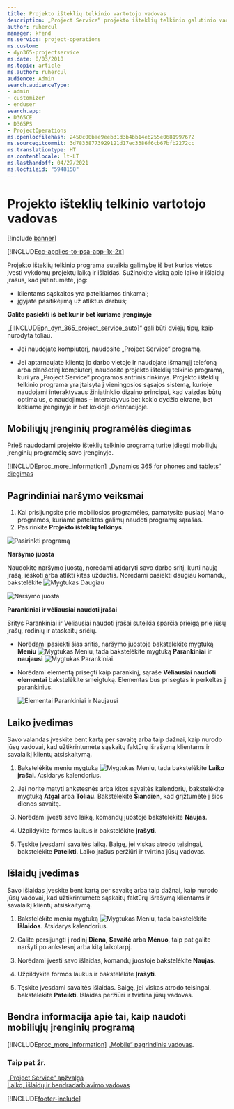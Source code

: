 ```yaml
---
title: Projekto išteklių telkinio vartotojo vadovas
description: „Project Service“ projekto išteklių telkinio galutinio vartotojo vadovas
author: ruhercul
manager: kfend
ms.service: project-operations
ms.custom:
- dyn365-projectservice
ms.date: 8/03/2018
ms.topic: article
ms.author: ruhercul
audience: Admin
search.audienceType:
- admin
- customizer
- enduser
search.app:
- D365CE
- D365PS
- ProjectOperations
ms.openlocfilehash: 2450c00bae9eeb31d3b4bb14e6255e0681997672
ms.sourcegitcommit: 3d78338773929121d17ec3386f6cb67bfb2272cc
ms.translationtype: HT
ms.contentlocale: lt-LT
ms.lasthandoff: 04/27/2021
ms.locfileid: "5948158"
---
```

# <a name="user-guide-for-project-resource-hub"></a>Projekto išteklių telkinio vartotojo vadovas

[!include [banner](../includes/psa-now-project-operations.md)]

[!INCLUDE[cc-applies-to-psa-app-1x-2x](../includes/cc-applies-to-psa-app-1x-2x.md)]

Projekto išteklių telkinio programa suteikia galimybę iš bet kurios vietos įvesti vykdomų projektų laiką ir išlaidas. Sužinokite viską apie laiko ir išlaidų įrašus, kad įsitintumėte, jog:

- klientams sąskaitos yra pateikiamos tinkamai;
- įgyjate pasitikėjimą už atliktus darbus;

**Galite pasiekti iš bet kur ir bet kuriame įrenginyje**

„[!INCLUDE[pn_dyn_365_project_service_auto](../includes/pn-dyn-365-project-service-auto.md)]“ gali būti dviejų tipų, kaip nurodyta toliau. 

- Jei naudojate kompiuterį, naudosite „Project Service“ programą. 

- Jei aptarnaujate klientą jo darbo vietoje ir naudojate išmanųjį telefoną arba planšetinį kompiuterį, naudosite projekto išteklių telkinio programą, kuri yra „Project Service“ programos antrinis rinkinys. Projekto išteklių telkinio programa yra įtaisyta į vieningosios sąsajos sistemą, kurioje naudojami interaktyvaus žiniatinklio dizaino principai, kad vaizdas būtų optimalus, o naudojimas – interaktyvus bet kokio dydžio ekrane, bet kokiame įrenginyje ir bet kokioje orientacijoje. 


## <a name="install-the-mobile-app"></a>Mobiliųjų įrenginių programėlės diegimas
Prieš naudodami projekto išteklių telkinio programą turite įdiegti mobiliųjų įrenginių programėlę savo įrenginyje. 

[!INCLUDE[proc_more_information](../includes/proc-more-information.md)] [„Dynamics 365 for phones and tablets“ diegimas](/dynamics365/mobile-app/install-dynamics-365-for-phones-and-tablets)

## <a name="basic-navigation"></a>Pagrindiniai naršymo veiksmai
1.  Kai prisijungsite prie mobiliosios programėlės, pamatysite puslapį Mano programos, kuriame pateiktas galimų naudoti programų sąrašas. 
2.  Pasirinkite **Projekto išteklių telkinys**.

![Pasirinkti programą](media/chooseApp_1.png "Pasirinkti programą")

**Naršymo juosta**

Naudokite naršymo juostą, norėdami atidaryti savo darbo sritį, kurti naują įrašą, ieškoti arba atlikti kitas užduotis. Norėdami pasiekti daugiau komandų, bakstelėkite ![Mygtukas Daugiau](media/MoreButton.png "Mygtukas Daugiau")

![Naršymo juosta](media/NavBar_2.png "Naršymo juosta")

**Parankiniai ir vėliausiai naudoti įrašai**

Sritys Parankiniai ir Vėliausiai naudoti įrašai suteikia sparčia prieigą prie jūsų įrašų, rodinių ir ataskaitų sričių. 

- Norėdami pasiekti šias sritis, naršymo juostoje bakstelėkite mygtuką **Meniu** ![Mygtukas Meniu](media/MenuButton.png "Mygtukas Meniu"), tada bakstelėkite mygtuką **Parankiniai ir naujausi** ![Mygtukas Parankiniai](media/FavButton.png "Mygtukas Parankiniai").

- Norėdami elementą prisegti kaip parankinį, sąraše **Vėliausiai naudoti elementai** bakstelėkite smeigtuką. Elementas bus prisegtas ir perkeltas į parankinius.

  ![Elementai Parankiniai ir Naujausi](media/Favs_3.png "Elementai Parankiniai ir Naujausi")
 
## <a name="enter-time"></a>Laiko įvedimas
Savo valandas įveskite bent kartą per savaitę arba taip dažnai, kaip nurodo jūsų vadovai, kad užtikrintumėte sąskaitų faktūrų išrašymą klientams ir savalaikį klientų atsiskaitymą.

1. Bakstelėkite meniu mygtuką ![Mygtukas Meniu](media/MenuButton.png "Mygtukas Meniu"), tada bakstelėkite **Laiko įrašai**. Atsidarys kalendorius.

2. Jei norite matyti ankstesnės arba kitos savaitės kalendorių, bakstelėkite mygtuką **Atgal** arba **Toliau**. Bakstelėkite **Šiandien**, kad grįžtumėte į šios dienos savaitę.

3. Norėdami įvesti savo laiką, komandų juostoje bakstelėkite **Naujas**. 

4. Užpildykite formos laukus ir bakstelėkite **Įrašyti**.

5. Tęskite įvesdami savaitės laiką. Baigę, jei viskas atrodo teisingai, bakstelėkite **Pateikti**. Laiko įrašus peržiūri ir tvirtina jūsų vadovas.

## <a name="enter-expenses"></a>Išlaidų įvedimas 
Savo išlaidas įveskite bent kartą per savaitę arba taip dažnai, kaip nurodo jūsų vadovai, kad užtikrintumėte sąskaitų faktūrų išrašymą klientams ir savalaikį klientų atsiskaitymą.

1. Bakstelėkite meniu mygtuką ![Mygtukas Meniu](media/MenuButton.png "Mygtukas Meniu"), tada bakstelėkite **Išlaidos**. Atsidarys kalendorius.

2. Galite persijungti į rodinį **Diena**, **Savaitė** arba **Mėnuo**, taip pat galite naršyti po ankstesnį arba kitą laikotarpį. 

3. Norėdami įvesti savo išlaidas, komandų juostoje bakstelėkite **Naujas**. 

4. Užpildykite formos laukus ir bakstelėkite **Įrašyti**.

5. Tęskite įvesdami savaitės išlaidas. Baigę, jei viskas atrodo teisingai, bakstelėkite **Pateikti**. Išlaidas peržiūri ir tvirtina jūsų vadovas.

## <a name="general-information-on-how-to-use-the-mobile-app"></a>Bendra informacija apie tai, kaip naudoti mobiliųjų įrenginių programą 
[!INCLUDE[proc_more_information](../includes/proc-more-information.md)] [„Mobile“ pagrindinis vadovas](/dynamics365/mobile-app/dynamics-365-phones-tablets-users-guide).

### <a name="see-also"></a>Taip pat žr.  
 [„Project Service“ apžvalga](../psa/overview.md)   
 [Laiko, išlaidų ir bendradarbiavimo vadovas](../psa/time-expense-collaboration-guide.md)   
 


[!INCLUDE[footer-include](../includes/footer-banner.md)]